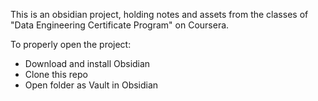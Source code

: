 This is an obsidian project, holding notes and assets from the classes of "Data Engineering Certificate Program" on Coursera.

To properly open the project:
- Download and install Obsidian
- Clone this repo
- Open folder as Vault in Obsidian



